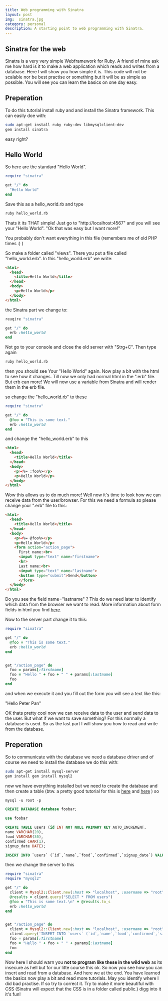 ```yaml
---
title: Web programming with Sinatra
layout: post
img:  sinatra.jpg
category: personal
description: A starting point to web programming with Sinatra.
---
```

## Sinatra for the web
Sinatra is a very very simple Webframework for Ruby. A friend of mine ask me how hard is it to make a web application which reads and writes from a database. Here I will show you how simple it is. This code will not be scalable nor be best practise or something but it will be as simple as possible. You will see you can learn the basics on one day easy.

## Preperation
To do this tutorial install ruby and and install the Sinatra framework. This can easily doe with:

```bash
sudo apt-get install ruby ruby-dev libmysqlclient-dev
gem install sinatra
```


easy right?


## Hello World
So here are the standard "Hello World".

``` ruby
require "sinatra"

get "/" do
  "Hello World"
end
```

Save this as a hello_world.rb and type

```bash
ruby hello_world.rb
```

Thats it its THAT simple! Just go to "http://localhost:4567" and you will see your "Hello World".
"Ok that was easy but I want more!"

You probably don't want everything in this file (remembers me of old PHP times :) )

So make a folder called "views". There you put a file called "hello_world.erb".
In this "hello_world.erb" we write:

```html
<html>
  <head>
    <title>Hello World</title>
  </head>
  <body>
    <p>Hello World</p>
  </body>
</html>
```

the Sinatra part we change to:

```ruby
reuqire "sinatra"

get "/" do
  erb :hello_world
end
```

Not go to your console and close the old server with
"Strg+C". Then type again

```bash
ruby hello_world.rb
```

then you should see Your "Hello World" again.
Now play a bit with the html to see how it changes.
Till now we only had normal html in the ".erb" file.
But erb can more! We will now use a variable from Sinatra and will render them in the erb file.

so change the "hello_world.rb" to these


```ruby
require "sinatra"

get "/" do
  @foo = "This is some text."
  erb :hello_world
end
```


and change the "hello_world.erb" to this


```html
<html>
  <head>
    <title>Hello World</title>
  </head>
  <body>
    <p><%= :foo%></p>
    <p>Hello World</p>
  </body>
</html>
```


Wow this allows us to do much more!
Well now it's time to look how we can receive data from the user/browser.
For this we need a formula so please change your ".erb" file to this:


```html
<html>
  <head>
    <title>Hello World</title>
  </head>
  <body>
    <p><%= @foo%></p>
    <p>Hello World</p>
    <form action="action_page">
      First name:<br>
      <input type="text" name="firstname">
      <br>
      Last name:<br>
      <input type="text" name="lastname">
      <button type="submit">Send</button>
      </form>
  </body>
</html>
```

Do you see the field  name="lastname"   ? This do we need later to identify which data from the browser we want to read.
More information about form fields in html you find [here](http://www.w3schools.com/html/html_forms.asp).

Now to the server part change it to this:



```ruby
require "sinatra"

get "/" do
  @foo = "This is some text."
  erb :hello_world
end


get "/action_page" do
  foo = params[:firstname]
  foo = "Hello " + foo + " " + params[:lastname]
  foo
end
```

and when we execute it and you fill out the form you will see a text like this:

"Hello Peter Pan"

OK thats pretty cool now we can receive data to the user and send data to the user.
But what if we want to save something? For this normally a database is used. So as the last part I will show you how to read and write from the database.
## Preperation
So to communicate with the database we need a database driver
and of course we need to install the database
we do this with:


```bash
sudo apt-get install mysql-server
gem install gem install mysql2
```

now we have everything installed but we need to create the database and then create a table (btw. a pretty good tutorial for this is [here](https://www.digitalocean.com/community/tutorials/a-basic-mysql-tutorial) and [here](https://github.com/brianmario/mysql2) ) so


```sql
mysql -u root -p

CREATE DATABASE database foobar;

use foobar

CREATE TABLE users (id INT NOT NULL PRIMARY KEY AUTO_INCREMENT,
name VARCHAR(20),
food VARCHAR(30),
confirmed CHAR(1),
signup_date DATE);

INSERT INTO `users` (`id`,`name`,`food`,`confirmed`,`signup_date`) VALUES (NULL, "John", "Casserole","Y", '2012-04-11');
```

then we change the server to this


``` ruby
require "sinatra"
require "mysql2"

get "/" do
  client = Mysql2::Client.new(:host => "localhost", :username => "root", :database => "foobar")
  @results = client.query("SELECT * FROM users")
  @foo = "This is some text.\n" + @results.to_s
  erb :hello_world
end


get "/action_page" do
  client = Mysql2::Client.new(:host => "localhost", :username => "root", :database => "foobar")
  client.query('INSERT INTO `users` (`id`,`name`,`food`,`confirmed`,`signup_date`) VALUES (NULL, "' + params[:firstname] + '", "' + params[:lastname] + '","Y", "2012-04-11")')
  foo = params[:firstname]
  foo = "Hello " + foo + " " + params[:lastname]
  foo
end
```


Now here I should warn you <b>not to program like these in the wild web</b> as its insecure as hell but  for our litte course this ok.
So now you see how you can insert and read from a database.
And here we at the end. You have learned the basics now play a bit and read more tutorials. May you identify where I did bad practise. If so try to correct it.
Try to make it more beautiful with CSS (Sinatra will expect that the CSS is in a folder called public.) digg into it it's fun!
